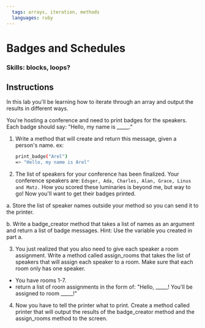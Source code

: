 ```yaml
---
  tags: arrays, iteration, methods
  languages: ruby
---
```


# Badges and Schedules

### Skills: blocks, loops?

## Instructions

In this lab you'll be learning how to iterate through an array and output the results in different ways.

You're hosting a conference and need to print badges for the speakers. Each badge should say: "Hello, my name is _____."

1. Write a method that will create and return this message, given a person's name.
ex:

    ```bash
    print_badge("Arel")
    => "Hello, my name is Arel"
    ```

2. The list of speakers for your conference has been finalized. Your conference speakers are: `Edsger, Ada, Charles, Alan, Grace, Linus and Matz.` How you scored these luminaries is beyond me, but way to go! Now you'll want to get their badges printed. 
  
  a. Store the list of speaker names outside your method so you can send it to the printer. 
  
  b. Write a badge_creator method that takes a list of names as an argument and return a list of badge messages. Hint: Use the variable you created in part a.

3. You just realized that you also need to give each speaker a room assignment. Write a method called assign_rooms that takes the list of speakers that will assign each speaker to a room. Make sure that each room only has one speaker.
  * You have rooms 1-7. 
  * return a list of room assignments in the form of: "Hello, _____! You'll be assigned to room _____!"

4. Now you have to tell the printer what to print. Create a method called printer that will output the results of the badge_creator method and the assign_rooms method to the screen.

